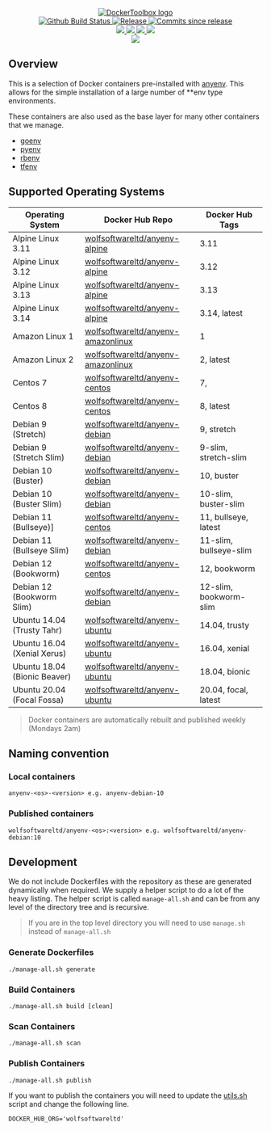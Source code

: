 <p align="center">
    <a href="https://github.com/DockerToolbox/">
        <img src="https://cdn.wolfsoftware.com/assets/images/github/organisations/dockertoolbox/black-and-white-circle-256.png" alt="DockerToolbox logo" />
    </a>
    <br />
    <a href="https://github.com/DockerToolbox/anyenv/actions/workflows/pipeline.yml">
        <img src="https://img.shields.io/github/workflow/status/DockerToolbox/anyenv/pipeline/master?style=for-the-badge" alt="Github Build Status">
    </a>
    <a href="https://github.com/DockerToolbox/anyenv/releases/latest">
        <img src="https://img.shields.io/github/v/release/DockerToolbox/anyenv?color=blue&label=Latest%20Release&style=for-the-badge" alt="Release">
    </a>
    <a href="https://github.com/DockerToolbox/anyenv/releases/latest">
        <img src="https://img.shields.io/github/commits-since/DockerToolbox/anyenv/latest.svg?color=blue&style=for-the-badge" alt="Commits since release">
    </a>
    <br />
    <a href=".github/CODE_OF_CONDUCT.md">
        <img src="https://img.shields.io/badge/Code%20of%20Conduct-blue?style=for-the-badge" />
    </a>
    <a href=".github/CONTRIBUTING.md">
        <img src="https://img.shields.io/badge/Contributing-blue?style=for-the-badge" />
    </a>
    <a href=".github/SECURITY.md">
        <img src="https://img.shields.io/badge/Report%20Security%20Concern-blue?style=for-the-badge" />
    </a>
    <a href="https://github.com/DockerToolbox/anyenv/issues">
        <img src="https://img.shields.io/badge/Get%20Support-blue?style=for-the-badge" />
    </a>
    <br />
    <a href="https://wolfsoftware.com/">
        <img src="https://img.shields.io/badge/Created%20by%20Wolf%20Software-blue?style=for-the-badge" />
    </a>
</p>

## Overview

This is a selection of Docker containers pre-installed with [anyenv](https://github.com/anyenv/anyenv). This allows for the simple installation of a large number of **env type environments.

These containers are also used as the base layer for many other containers that we manage.

* [goenv](https://github.com/DockerToolbox/goenv)
* [pyenv](https://github.com/DockerToolbox/pyenv)
* [rbenv](https://github.com/DockerToolbox/rbenv)
* [tfenv](https://github.com/DockerToolbox/tfenv)

## Supported Operating Systems

| Operating System             | Docker Hub Repo                                                                                   | Docker Hub Tags             |
| ---------------------------- | ------------------------------------------------------------------------------------------------- | --------------------------- |
| Alpine Linux 3.11            | [wolfsoftwareltd/anyenv-alpine](https://hub.docker.com/r/wolfsoftwareltd/anyenv-alpine)           | 3.11                        |
| Alpine Linux 3.12            | [wolfsoftwareltd/anyenv-alpine](https://hub.docker.com/r/wolfsoftwareltd/anyenv-alpine)           | 3.12                        |
| Alpine Linux 3.13            | [wolfsoftwareltd/anyenv-alpine](https://hub.docker.com/r/wolfsoftwareltd/anyenv-alpine)           | 3.13                        |
| Alpine Linux 3.14            | [wolfsoftwareltd/anyenv-alpine](https://hub.docker.com/r/wolfsoftwareltd/anyenv-alpine)           | 3.14, latest                |
| Amazon Linux 1               | [wolfsoftwareltd/anyenv-amazonlinux](https://hub.docker.com/r/wolfsoftwareltd/anyenv-amazonlinux) | 1                           |
| Amazon Linux 2               | [wolfsoftwareltd/anyenv-amazonlinux](https://hub.docker.com/r/wolfsoftwareltd/anyenv-amazonlinux) | 2, latest                   |
| Centos 7                     | [wolfsoftwareltd/anyenv-centos](https://hub.docker.com/r/wolfsoftwareltd/anyenv-centos)           | 7,                          |
| Centos 8                     | [wolfsoftwareltd/anyenv-centos](https://hub.docker.com/r/wolfsoftwareltd/anyenv-centos)           | 8, latest                   |
| Debian 9 (Stretch)           | [wolfsoftwareltd/anyenv-debian](https://hub.docker.com/r/wolfsoftwareltd/anyenv-debian)           | 9, stretch                  |
| Debian 9 (Stretch Slim)      | [wolfsoftwareltd/anyenv-debian](https://hub.docker.com/r/wolfsoftwareltd/anyenv-debian)           | 9-slim, stretch-slim        |
| Debian 10 (Buster)           | [wolfsoftwareltd/anyenv-debian](https://hub.docker.com/r/wolfsoftwareltd/anyenv-debian)           | 10, buster                  |
| Debian 10 (Buster Slim)      | [wolfsoftwareltd/anyenv-debian](https://hub.docker.com/r/wolfsoftwareltd/anyenv-debian)           | 10-slim, buster-slim        |
| Debian 11 (Bullseye)]        | [wolfsoftwareltd/anyenv-centos](https://hub.docker.com/r/wolfsoftwareltd/anyenv-centos)           | 11, bullseye, latest        |
| Debian 11 (Bullseye Slim)    | [wolfsoftwareltd/anyenv-debian](https://hub.docker.com/r/wolfsoftwareltd/anyenv-debian)           | 11-slim, bullseye-slim      |
| Debian 12 (Bookworm)         | [wolfsoftwareltd/anyenv-centos](https://hub.docker.com/r/wolfsoftwareltd/anyenv-centos)           | 12, bookworm                |
| Debian 12 (Bookworm Slim)    | [wolfsoftwareltd/anyenv-debian](https://hub.docker.com/r/wolfsoftwareltd/anyenv-debian)           | 12-slim, bookworm-slim      |
| Ubuntu 14.04 (Trusty Tahr)   | [wolfsoftwareltd/anyenv-ubuntu](https://hub.docker.com/r/wolfsoftwareltd/anyenv-ubuntu)           | 14.04, trusty               |
| Ubuntu 16.04 (Xenial Xerus)  | [wolfsoftwareltd/anyenv-ubuntu](https://hub.docker.com/r/wolfsoftwareltd/anyenv-ubuntu)           | 16.04, xenial               |
| Ubuntu 18.04 (Bionic Beaver) | [wolfsoftwareltd/anyenv-ubuntu](https://hub.docker.com/r/wolfsoftwareltd/anyenv-ubuntu)           | 18.04, bionic               |
| Ubuntu 20.04 (Focal Fossa)   | [wolfsoftwareltd/anyenv-ubuntu](https://hub.docker.com/r/wolfsoftwareltd/anyenv-ubuntu)           | 20.04, focal, latest        |

> Docker containers are automatically rebuilt and published weekly (Mondays 2am)

## Naming convention

### Local containers

```
anyenv-<os>-<version> e.g. anyenv-debian-10
```

### Published containers

```
wolfsoftwareltd/anyenv-<os>:<version> e.g. wolfsoftwareltd/anyenv-debian:10
```

## Development

We do not include Dockerfiles with the repository as these are generated dynamically when required. We supply a helper script to do a lot of the heavy listing.
The helper script is called `manage-all.sh` and can be from any level of the directory tree and is recursive.

> If you are in the top level directory you will need to use `manage.sh` instead of `manage-all.sh`

### Generate Dockerfiles

```
./manage-all.sh generate
```

### Build Containers

```
./manage-all.sh build [clean]
```

### Scan Containers

```
./manage-all.sh scan         
```

### Publish Containers

```
./manage-all.sh publish
```

If you want to publish the containers you will need to update the [utils.sh](Scripts/utils.sh#L5) script and change the following line.

```
DOCKER_HUB_ORG='wolfsoftwareltd'
```
